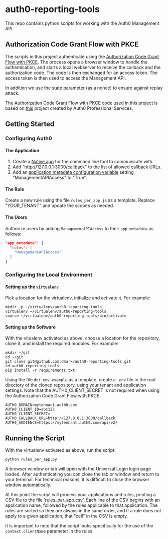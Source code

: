 # auth0-reporting-tools

This repo contains python scripts for working with the Auth0 Management API.

## Authorization Code Grant Flow with PKCE

The scripts in this project authenticate using the [Authorization Code Grant
Flow with PKCE](https://auth0.com/docs/api-auth/tutorials/authorization-code-grant-pkce).
The process opens a browser window to handle the authentication, and starts a
local webserver to receive the callback and the authorization code. The code is
then exchanged for an access token. The access token is then used to access the
Management API.

In addition we use the [state parameter](https://auth0.com/docs/protocols/oauth2/oauth-state)
(as a nonce) to ensure against replay attack.

The Authorization Code Grant Flow with PKCE code used in this project is based
on [this](https://github.com/gateley-auth0/CLI-PKCE) project created by Auth0
Professional Services.

## Getting Started

### Configuring Auth0

#### The Application

1. Create a [Native app](https://auth0.com/docs/applications/guides/register-native-app) for the command line tool to communicate with.
1. Add "http://127.0.0.1:3000/callback" to the list of allowed callback URLs.
1. Add an [application metadata configuration variable](https://auth0.com/docs/dashboard/reference/settings-application#application-metadata) setting "ManagementAPIAccess" to "True".

#### The Rule

Create a new rule using the file `rules_per_app.js` as a template. Replace
"YOUR_TENANT" and update the scopes as needed.

#### The Users

Authorize users by adding `ManagementAPIAccess` to their `app_metadata` as follows:

```json
"app_metadata": {
  "rules": [
    "ManagementAPIAccess"
  ]
}
```

### Configuring the Local Environment

#### Setting up the `virtualenv`

Pick a location for the virtualenv, initialize and activate it. For example:

```shell
mkdir -p ~/virtualenv/auth0-reporting-tools
virtualenv ~/virtualenv/auth0-reporting-tools
source ~/virtualenv/auth0-reporting-tools/bin/activate
```

#### Setting up the Software

With the vitualenv activated as above, choose a location for the repository,
clone it, and install the required modules. For example:

```shell
mkdir ~/git
cd ~/git
git clone git@github.com:dmark/auth0-reporting-tools.git
cd auth0-reporting-tools
pip install -r requirements.txt
```

Using the file `dot_env.example` as a template, create a `.env` file in the
root directory of the cloned repository, using your tenant and application
settings. Note that the AUTH0_CLIENT_SECRET is not required when using the
Authorization Code Grant Flow with PKCE.

```shell
AUTH0_DOMAIN=mytennant.auth0.com
AUTH0_CLIENT_ID=abc123
AUTH0_CLIENT_SECRET=
AUTH0_CALLBACK_URL=http://127.0.0.1:3000/callback
AUTH0_AUDIENCE=https://mytennant.auth0.com/api/v2/
```

## Running the Script

With the virtualenv activated as above, run the script:

```shell
python rules_per_app.py
```

A browser window or tab will open with the Universal Login login page loaded.
After authenticating you can close the tab or window and return to your
terminal. For technical reasons, it is difficult to close the browser window
automatically.

At this point the script will process your applications and rules, printing a
CSV file to the file 'rules_per_app.csv'. Each line of the CSV begins with an
application name, followed by the rules applicable to that application. The
rules are sorted so they are always in the same order, and if a rule does not
apply to a given application, that "cell" in the CSV is empty.

It is important to note that the script looks specifically for the use of the
`context.clientName` parameter in the rules.
